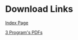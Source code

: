 # Download Links

[Index Page](https://github.com/aditya-barman/numerical-methods-pdf/releases/download/v0.1/index-page-aditya.pdf)

[3 Program's PDFs](https://github.com/aditya-barman/numerical-methods-pdf/releases/download/v0.1/numerical-methods-3-programs-aditya.pdf)

